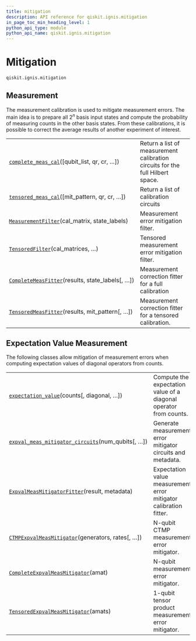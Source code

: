 ```yaml
---
title: mitigation
description: API reference for qiskit.ignis.mitigation
in_page_toc_min_heading_level: 1
python_api_type: module
python_api_name: qiskit.ignis.mitigation
---
```


<span id="module-qiskit.ignis.mitigation" />

<span id="qiskit-ignis-mitigation" />

# Mitigation

<span id="module-qiskit.ignis.mitigation" />

`qiskit.ignis.mitigation`

## Measurement

The measurement calibration is used to mitigate measurement errors. The main idea is to prepare all $2^n$ basis input states and compute the probability of measuring counts in the other basis states. From these calibrations, it is possible to correct the average results of another experiment of interest.

|                                                                                                                                                                                          |                                                                               |
| ---------------------------------------------------------------------------------------------------------------------------------------------------------------------------------------- | ----------------------------------------------------------------------------- |
| [`complete_meas_cal`](qiskit.ignis.mitigation.complete_meas_cal#qiskit.ignis.mitigation.complete_meas_cal "qiskit.ignis.mitigation.complete_meas_cal")(\[qubit\_list, qr, cr, …])        | Return a list of measurement calibration circuits for the full Hilbert space. |
| [`tensored_meas_cal`](qiskit.ignis.mitigation.tensored_meas_cal#qiskit.ignis.mitigation.tensored_meas_cal "qiskit.ignis.mitigation.tensored_meas_cal")(\[mit\_pattern, qr, cr, …])       | Return a list of calibration circuits                                         |
| [`MeasurementFilter`](qiskit.ignis.mitigation.MeasurementFilter#qiskit.ignis.mitigation.MeasurementFilter "qiskit.ignis.mitigation.MeasurementFilter")(cal\_matrix, state\_labels)       | Measurement error mitigation filter.                                          |
| [`TensoredFilter`](qiskit.ignis.mitigation.TensoredFilter#qiskit.ignis.mitigation.TensoredFilter "qiskit.ignis.mitigation.TensoredFilter")(cal\_matrices, …)                             | Tensored measurement error mitigation filter.                                 |
| [`CompleteMeasFitter`](qiskit.ignis.mitigation.CompleteMeasFitter#qiskit.ignis.mitigation.CompleteMeasFitter "qiskit.ignis.mitigation.CompleteMeasFitter")(results, state\_labels\[, …]) | Measurement correction fitter for a full calibration                          |
| [`TensoredMeasFitter`](qiskit.ignis.mitigation.TensoredMeasFitter#qiskit.ignis.mitigation.TensoredMeasFitter "qiskit.ignis.mitigation.TensoredMeasFitter")(results, mit\_pattern\[, …])  | Measurement correction fitter for a tensored calibration.                     |

## Expectation Value Measurement

The following classes allow mitigation of measurement errors when computing expectation values of diagonal operators from counts.

|                                                                                                                                                                                                                               |                                                                   |
| ----------------------------------------------------------------------------------------------------------------------------------------------------------------------------------------------------------------------------- | ----------------------------------------------------------------- |
| [`expectation_value`](qiskit.ignis.mitigation.expectation_value#qiskit.ignis.mitigation.expectation_value "qiskit.ignis.mitigation.expectation_value")(counts\[, diagonal, …])                                                | Compute the expectation value of a diagonal operator from counts. |
| [`expval_meas_mitigator_circuits`](qiskit.ignis.mitigation.expval_meas_mitigator_circuits#qiskit.ignis.mitigation.expval_meas_mitigator_circuits "qiskit.ignis.mitigation.expval_meas_mitigator_circuits")(num\_qubits\[, …]) | Generate measurement error mitigator circuits and metadata.       |
| [`ExpvalMeasMitigatorFitter`](qiskit.ignis.mitigation.ExpvalMeasMitigatorFitter#qiskit.ignis.mitigation.ExpvalMeasMitigatorFitter "qiskit.ignis.mitigation.ExpvalMeasMitigatorFitter")(result, metadata)                      | Expectation value measurement error mitigator calibration fitter. |
| [`CTMPExpvalMeasMitigator`](qiskit.ignis.mitigation.CTMPExpvalMeasMitigator#qiskit.ignis.mitigation.CTMPExpvalMeasMitigator "qiskit.ignis.mitigation.CTMPExpvalMeasMitigator")(generators, rates\[, …])                       | N-qubit CTMP measurement error mitigator.                         |
| [`CompleteExpvalMeasMitigator`](qiskit.ignis.mitigation.CompleteExpvalMeasMitigator#qiskit.ignis.mitigation.CompleteExpvalMeasMitigator "qiskit.ignis.mitigation.CompleteExpvalMeasMitigator")(amat)                          | N-qubit measurement error mitigator.                              |
| [`TensoredExpvalMeasMitigator`](qiskit.ignis.mitigation.TensoredExpvalMeasMitigator#qiskit.ignis.mitigation.TensoredExpvalMeasMitigator "qiskit.ignis.mitigation.TensoredExpvalMeasMitigator")(amats)                         | 1-qubit tensor product measurement error mitigator.               |

